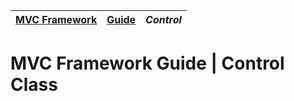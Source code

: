 | [MVC Framework](../../../README.md) | [Guide](../index.md) | *Control* |
| :-- | :-- | :-- |
# MVC Framework Guide \| Control Class
